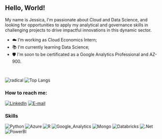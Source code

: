 ## Hello, World!

My name is Jessica, I'm passionate about Cloud and Data Science, and looking for opportunities to apply my analytical and governance skills in challenging projects to drive impactful innovations in this dynamic sector.

- ☁️ I’m working as Cloud Economics Intern;
- 📚 I'm currently learning Data Science;
- 🛡️ I'm soon to be certificated as a Google Analytics Professional and AZ-900.
<br>

![radical](https://github-readme-stats.vercel.app/api?username=jessicadeassis&show_icons=true&hide=contribs,prs&cache_seconds=86400&theme=radical)
![Top Langs](https://github-readme-stats.vercel.app/api/top-langs/?username=jessicadeassis&cache_seconds=86400&theme=radical)

### How to reach me:

[![LinkedIn](https://img.shields.io/badge/-LinkedIn-000?style=for-the-badge&logo=linkedin&logoColor=9F2B68)](https://www.linkedin.com/in/jessicacdeassis/)
[![E-mail](https://img.shields.io/badge/-Email-000?style=for-the-badge&logo=microsoft-outlook&logoColor=9F2B68)](mailto:jessicadeassis93@gmail.com)


### Skills 

![Python](https://img.shields.io/badge/Python-000?style=for-the-badge&logo=python&logoColor=9F2B68)
![Azure](https://img.shields.io/badge/microsoft%20azure-000?style=for-the-badge&logo=microsoft-azure&logoColor=9F2B68)
![R](https://img.shields.io/badge/R-000?style=for-the-badge&logo=r&logoColor=9F2B68)
![Google_Analytics](https://img.shields.io/badge/Google%20Analytics-000?style=for-the-badge&logo=google%20analytics&logoColor=9F2B68)
![Mongo](https://img.shields.io/badge/MongoDB-000?style=for-the-badge&logo=mongodb&logoColor=9F2B68)
![Databricks](https://img.shields.io/badge/Databricks-000?style=for-the-badge&logo=Databricks&logoColor=9F2B68)
![.Net](https://img.shields.io/badge/.NET-000?style=for-the-badge&logo=dotnet&logoColor=9F2B68)
![PowerBI](https://img.shields.io/badge/PowerBI-000?style=for-the-badge&logo=Power%20BI&logoColor=9F2B68)

